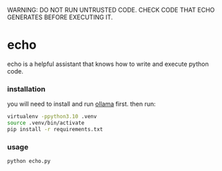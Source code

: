 WARNING: DO NOT RUN UNTRUSTED CODE. CHECK CODE THAT ECHO GENERATES BEFORE EXECUTING IT.

# echo

echo is a helpful assistant that knows how to write and execute python code.

### installation
you will need to install and run [ollama](https://github.com/jmorganca/ollama) first.
then run:
```bash
virtualenv -ppython3.10 .venv
source .venv/bin/activate
pip install -r requirements.txt
```

### usage
```bash
python echo.py
```
